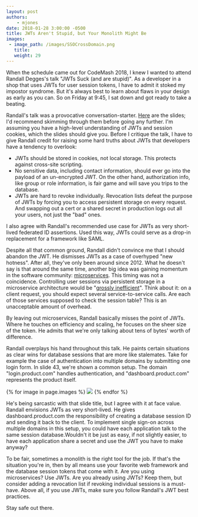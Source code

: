 ```yaml
---
layout: post
authors:
    - mjones
date: 2018-01-28 3:00:00 -0500
title: JWTs Aren't Stupid, but Your Monolith Might Be
images:
 - image_path: /images/SSOCrossDomain.png
   title:
   weight: 29
---
```


When the schedule came out for CodeMash 2018, I knew I wanted to attend Randall Degges's talk "JWTs Suck (and are stupid)". As a developer in a shop that uses JWTs for user session tokens, I have to admit it stoked my impostor syndrome. But it's always best to learn about flaws in your design as early as you can. So on Friday at 9:45, I sat down and got ready to take a beating.

Randall's talk was a provocative conversation-starter. [Here](https://speakerdeck.com/rdegges/jwts-suck-and-are-stupid) are the slides; I'd recommend skimming through them before going any further. I'm assuming you have a high-level understanding of JWTs and session cookies, which the slides should give you. Before I critique the talk, I have to give Randall credit for raising some hard truths about JWTs that developers have a tendency to overlook:

* JWTs should be stored in cookies, not local storage. This protects against cross-site scripting.
* No sensitive data, including contact information, should ever go into the payload of an un-encrypted JWT. On the other hand, authorization info, like group or role information, is fair game and will save you trips to the database.
* JWTs are hard to revoke individually. Revocation lists defeat the purpose of JWTs by forcing you to access persistent storage on every request. And swapping out a cert or a shared secret in production logs out all your users, not just the "bad" ones.

I also agree with Randall's recommended use case for JWTs as very short-lived federated ID assertions. Used this way, JWTs could serve as a drop-in replacement for a framework like SAML.

Despite all that common ground, Randall didn't convince me that I should abandon the JWT. He dismisses JWTs as a case of overhyped "new hotness". After all, they've only been around since 2012. What he doesn't say is that around the same time, another big idea was gaining momentum in the software community: [microservices](http://2012.33degree.org/talk/show/67). This timing was not a coincidence. Controlling user sessions via persistent storage in a microservice architecture would be "[grossly inefficient](https://nordicapis.com/how-to-control-user-identity-within-microservices/)". Think about it: on a client request, you should expect several service-to-service calls. Are each of those services supposed to check the session table? This is an unacceptable amount of overhead.

By leaving out  microservices, Randall basically misses the point of JWTs. Where he touches on efficiency and scaling, he focuses on the sheer size of the token. He admits that we're only talking about tens of bytes' worth of difference.

Randall overplays his hand throughout this talk. He paints certain situations as clear wins for database sessions that are more like stalemates. Take for example the case of authentication into multiple domains by submitting one login form. In slide 43, we're shown a common setup. The domain "login.product.com" handles authentication, and "dashboard.product.com" represents the product itself.

{% for image in page.images %}
<img src="{{ image.image_path }}"/>
{% endfor %}

 He's being sarcastic with that slide title, but I agree with it at face value. Randall envisions JWTs as very short-lived. He gives dashboard.product.com the responsibility of creating a database session ID and sending it back to the client. To implement single sign-on across multiple domains in this setup, you could have each application talk to the same session database.Wouldn't it be just as easy, if not slightly easier, to have each application share a secret and use the JWT you have to make anyway?

To be fair, sometimes a monolith is the right tool for the job. If that's the situation you're in, then by all means use your favorite web framework and the database session tokens that come with it. Are you using microservices? Use JWTs. Are you already using JWTs? Keep them, but consider adding a revocation list if revoking individual sessions is a must-have. Above all, if you use JWTs, make sure you follow Randall's JWT best practices.

Stay safe out there.
